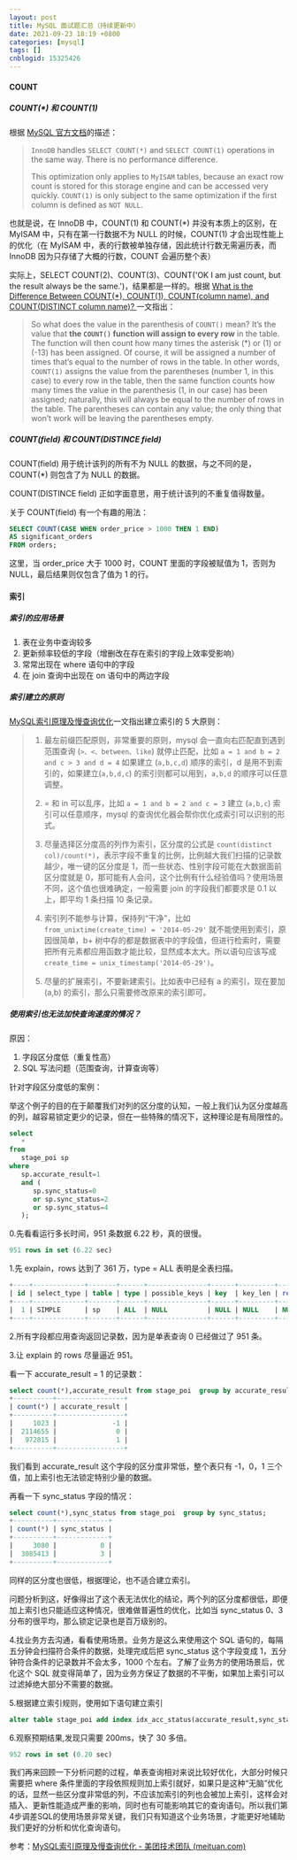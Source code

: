 ```yaml
---
layout: post
title: MySQL 面试题汇总（持续更新中）
date: 2021-09-23 18:19 +0800
categories: [mysql]
tags: []
cnblogid: 15325426
---
```

#### COUNT

##### COUNT(*)  和 COUNT(1)

根据 [MySQL 官方文档](https://dev.mysql.com/doc/refman/8.0/en/aggregate-functions.html#function_count)的描述：

> `InnoDB` handles `SELECT COUNT(*)` and `SELECT COUNT(1)` operations in the same way. There is no performance difference.
>
> This optimization only applies to `MyISAM` tables, because an exact row count is stored for this storage engine and can be accessed very quickly. `COUNT(1)` is only subject to the same optimization if the first column is defined as `NOT NULL`.

也就是说，在 InnoDB 中，COUNT(1) 和 COUNT(*) 并没有本质上的区别，在 MyISAM 中，只有在第一行数据不为 NULL 的时候，COUNT(1) 才会出现性能上的优化（在 MyISAM 中，表的行数被单独存储，因此统计行数无需遍历表，而 InnoDB 因为只存储了大概的行数，COUNT 会遍历整个表）

实际上，SELECT COUNT(2)、COUNT(3)、COUNT('OK I am just count, but the result always be the same.')，结果都是一样的。根据 [What is the Difference Between COUNT(*), COUNT(1), COUNT(column name), and COUNT(DISTINCT column name)? ](https://learnsql.com/blog/difference-between-count-distinct/) 一文指出：

> So what does the value in the parenthesis of `COUNT()` mean? It’s the value that **the `COUNT()` function will assign to every row** in the table. The function will then count how many times the asterisk (*) or (1) or (-13) has been assigned. Of course, it will be assigned a number of times that’s equal to the number of rows in the table. In other words, `COUNT(1)` assigns the value from the parentheses (number 1, in this case) to every row in the table, then the same function counts how many times the value in the parenthesis (1, in our case) has been assigned; naturally, this will always be equal to the number of rows in the table. The parentheses can contain any value; the only thing that won’t work will be leaving the parentheses empty.

##### COUNT(field) 和 COUNT(DISTINCE field)

COUNT(field) 用于统计该列的所有不为 NULL 的数据，与之不同的是，COUNT(*) 则包含了为 NULL 的数据。

COUNT(DISTINCE field) 正如字面意思，用于统计该列的不重复值得数量。

关于 COUNT(field) 有一个有趣的用法：

```sql
SELECT COUNT(CASE WHEN order_price > 1000 THEN 1 END)
AS significant_orders
FROM orders;
```

这里，当 order_price 大于 1000 时，COUNT 里面的字段被赋值为 1，否则为 NULL，最后结果则仅包含了值为 1 的行。



#### 索引

##### 索引的应用场景

1. 表在业务中查询较多
2. 更新频率较低的字段（增删改在存在索引的字段上效率受影响）
3. 常常出现在 where 语句中的字段
4. 在 join 查询中出现在 on 语句中的两边字段

##### 索引建立的原则

[MySQL索引原理及慢查询优化](https://tech.meituan.com/2014/06/30/mysql-index.html)一文指出建立索引的 5 大原则：

> 1. 最左前缀匹配原则，非常重要的原则，mysql 会一直向右匹配直到遇到范围查询 (`>、<、between、like`) 就停止匹配，比如 `a = 1 and b = 2 and c > 3 and d = 4` 如果建立 (`a,b,c,d`) 顺序的索引，d 是用不到索引的，如果建立(`a,b,d,c`) 的索引则都可以用到，`a,b,d` 的顺序可以任意调整。
>
> 2. = 和 in 可以乱序，比如 `a = 1 and b = 2 and c = 3` 建立 (`a,b,c`) 索引可以任意顺序，mysql 的查询优化器会帮你优化成索引可以识别的形式。
>
> 3. 尽量选择区分度高的列作为索引，区分度的公式是 `count(distinct col)/count(*)`，表示字段不重复的比例，比例越大我们扫描的记录数越少，唯一键的区分度是 1，而一些状态、性别字段可能在大数据面前区分度就是 0，那可能有人会问，这个比例有什么经验值吗？使用场景不同，这个值也很难确定，一般需要 join 的字段我们都要求是 0.1 以上，即平均 1 条扫描 10 条记录。
>
> 4. 索引列不能参与计算，保持列“干净”，比如 `from_unixtime(create_time) = '2014-05-29'` 就不能使用到索引，原因很简单，b+ 树中存的都是数据表中的字段值，但进行检索时，需要把所有元素都应用函数才能比较，显然成本太大。所以语句应该写成 `create_time = unix_timestamp('2014-05-29')`。
>
> 5. 尽量的扩展索引，不要新建索引。比如表中已经有 a 的索引，现在要加 (a,b) 的索引，那么只需要修改原来的索引即可。



##### 使用索引也无法加快查询速度的情况？

原因：

1. 字段区分度低（重复性高）
2. SQL 写法问题（范围查询，计算查询等）

针对字段区分度低的案例：

举这个例子的目的在于颠覆我们对列的区分度的认知，一般上我们认为区分度越高的列，越容易锁定更少的记录，但在一些特殊的情况下，这种理论是有局限性的。

```sql
select
   * 
from
   stage_poi sp 
where
   sp.accurate_result=1 
   and (
      sp.sync_status=0 
      or sp.sync_status=2 
      or sp.sync_status=4
   );
```

0.先看看运行多长时间，951 条数据 6.22 秒，真的很慢。

```sql
951 rows in set (6.22 sec)
```

1.先 explain，rows 达到了 361 万，type = ALL 表明是全表扫描。

```sql
+----+-------------+-------+------+---------------+------+---------+------+---------+-------------+
| id | select_type | table | type | possible_keys | key  | key_len | ref  | rows    | Extra       |
+----+-------------+-------+------+---------------+------+---------+------+---------+-------------+
|  1 | SIMPLE      | sp    | ALL  | NULL          | NULL | NULL    | NULL | 3613155 | Using where |
+----+-------------+-------+------+---------------+------+---------+------+---------+-------------+
```

2.所有字段都应用查询返回记录数，因为是单表查询 0 已经做过了 951 条。

3.让 explain 的 rows 尽量逼近 951。

看一下 accurate_result = 1 的记录数：

```sql
select count(*),accurate_result from stage_poi  group by accurate_result;
+----------+-----------------+
| count(*) | accurate_result |
+----------+-----------------+
|     1023 |              -1 |
|  2114655 |               0 |
|   972815 |               1 |
+----------+-----------------+
```

我们看到 accurate_result 这个字段的区分度非常低，整个表只有 -1，0，1 三个值，加上索引也无法锁定特别少量的数据。

再看一下 sync_status 字段的情况：

```sql
select count(*),sync_status from stage_poi  group by sync_status;
+----------+-------------+
| count(*) | sync_status |
+----------+-------------+
|     3080 |           0 |
|  3085413 |           3 |
+----------+-------------+
```

同样的区分度也很低，根据理论，也不适合建立索引。

问题分析到这，好像得出了这个表无法优化的结论，两个列的区分度都很低，即便加上索引也只能适应这种情况，很难做普遍性的优化，比如当 sync_status 0、3 分布的很平均，那么锁定记录也是百万级别的。

4.找业务方去沟通，看看使用场景。业务方是这么来使用这个 SQL 语句的，每隔五分钟会扫描符合条件的数据，处理完成后把 sync_status 这个字段变成 1，五分钟符合条件的记录数并不会太多，1000 个左右。了解了业务方的使用场景后，优化这个 SQL 就变得简单了，因为业务方保证了数据的不平衡，如果加上索引可以过滤掉绝大部分不需要的数据。

5.根据建立索引规则，使用如下语句建立索引

```sql
alter table stage_poi add index idx_acc_status(accurate_result,sync_status);
```

6.观察预期结果,发现只需要 200ms，快了 30 多倍。

```sql
952 rows in set (0.20 sec)
```

我们再来回顾一下分析问题的过程，单表查询相对来说比较好优化，大部分时候只需要把 where 条件里面的字段依照规则加上索引就好，如果只是这种“无脑”优化的话，显然一些区分度非常低的列，不应该加索引的列也会被加上索引，这样会对插入、更新性能造成严重的影响，同时也有可能影响其它的查询语句。所以我们第4步调差SQL的使用场景非常关键，我们只有知道这个业务场景，才能更好地辅助我们更好的分析和优化查询语句。

参考：[MySQL索引原理及慢查询优化 - 美团技术团队 (meituan.com)](https://tech.meituan.com/2014/06/30/mysql-index.html)

